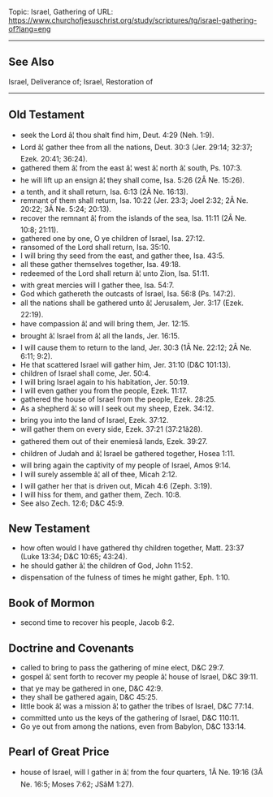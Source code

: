Topic: Israel, Gathering of
URL: https://www.churchofjesuschrist.org/study/scriptures/tg/israel-gathering-of?lang=eng

---

## See Also

Israel, Deliverance of; Israel, Restoration of

---

## Old Testament

- seek the Lord â¦ thou shalt find him, Deut. 4:29 (Neh. 1:9).
- Lord â¦ gather thee from all the nations, Deut. 30:3 (Jer. 29:14; 32:37; Ezek. 20:41; 36:24).
- gathered them â¦ from the east â¦ west â¦ north â¦ south, Ps. 107:3.
- he will lift up an ensign â¦ they shall come, Isa. 5:26 (2Â Ne. 15:26).
- a tenth, and it shall return, Isa. 6:13 (2Â Ne. 16:13).
- remnant of them shall return, Isa. 10:22 (Jer. 23:3; Joel 2:32; 2Â Ne. 20:22; 3Â Ne. 5:24; 20:13).
- recover the remnant â¦ from the islands of the sea, Isa. 11:11 (2Â Ne. 10:8; 21:11).
- gathered one by one, O ye children of Israel, Isa. 27:12.
- ransomed of the Lord shall return, Isa. 35:10.
- I will bring thy seed from the east, and gather thee, Isa. 43:5.
- all these gather themselves together, Isa. 49:18.
- redeemed of the Lord shall return â¦ unto Zion, Isa. 51:11.
- with great mercies will I gather thee, Isa. 54:7.
- God which gathereth the outcasts of Israel, Isa. 56:8 (Ps. 147:2).
- all the nations shall be gathered unto â¦ Jerusalem, Jer. 3:17 (Ezek. 22:19).
- have compassion â¦ and will bring them, Jer. 12:15.
- brought â¦ Israel from â¦ all the lands, Jer. 16:15.
- I will cause them to return to the land, Jer. 30:3 (1Â Ne. 22:12; 2Â Ne. 6:11; 9:2).
- He that scattered Israel will gather him, Jer. 31:10 (D&C 101:13).
- children of Israel shall come, Jer. 50:4.
- I will bring Israel again to his habitation, Jer. 50:19.
- I will even gather you from the people, Ezek. 11:17.
- gathered the house of Israel from the people, Ezek. 28:25.
- As a shepherd â¦ so will I seek out my sheep, Ezek. 34:12.
- bring you into the land of Israel, Ezek. 37:12.
- will gather them on every side, Ezek. 37:21 (37:21â28).
- gathered them out of their enemiesâ lands, Ezek. 39:27.
- children of Judah and â¦ Israel be gathered together, Hosea 1:11.
- will bring again the captivity of my people of Israel, Amos 9:14.
- I will surely assemble â¦ all of thee, Micah 2:12.
- I will gather her that is driven out, Micah 4:6 (Zeph. 3:19).
- I will hiss for them, and gather them, Zech. 10:8.
- See also Zech. 12:6; D&C 45:9.

## New Testament

- how often would I have gathered thy children together, Matt. 23:37 (Luke 13:34; D&C 10:65; 43:24).
- he should gather â¦ the children of God, John 11:52.
- dispensation of the fulness of times he might gather, Eph. 1:10.

## Book of Mormon

- second time to recover his people, Jacob 6:2.

## Doctrine and Covenants

- called to bring to pass the gathering of mine elect, D&C 29:7.
- gospel â¦ sent forth to recover my people â¦ house of Israel, D&C 39:11.
- that ye may be gathered in one, D&C 42:9.
- they shall be gathered again, D&C 45:25.
- little book â¦ was a mission â¦ to gather the tribes of Israel, D&C 77:14.
- committed unto us the keys of the gathering of Israel, D&C 110:11.
- Go ye out from among the nations, even from Babylon, D&C 133:14.

## Pearl of Great Price

- house of Israel, will I gather in â¦ from the four quarters, 1Â Ne. 19:16 (3Â Ne. 16:5; Moses 7:62; JSâM 1:27).

